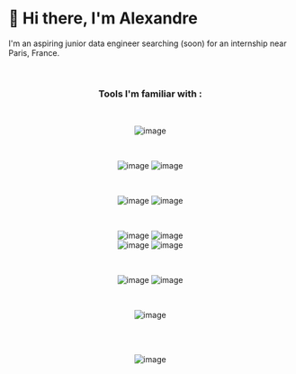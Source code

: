 # 👋 Hi there, I'm Alexandre


I'm an aspiring junior data engineer searching (soon) for an internship near Paris, France.

<br>

<div align="center">

### Tools I'm familiar with :  

<br>
  
![image](https://img.shields.io/badge/Python-FFD43B?style=for-the-badge&logo=python&logoColor=blue)  
  
<br>
  
![image](https://img.shields.io/badge/PostgreSQL-316192?style=for-the-badge&logo=postgresql&logoColor=white)
![image](https://img.shields.io/badge/MongoDB-4EA94B?style=for-the-badge&logo=mongodb&logoColor=white)  
  
<br>
  
![image](https://img.shields.io/badge/GNU%20Bash-4EAA25?style=for-the-badge&logo=GNU%20Bash&logoColor=white)
![image](https://img.shields.io/badge/Shell_Script-121011?style=for-the-badge&logo=gnu-bash&logoColor=white)

  
<br>

![image](https://img.shields.io/badge/Docker-2CA5E0?style=for-the-badge&logo=docker&logoColor=white)
![image](https://img.shields.io/badge/Google_Cloud-4285F4?style=for-the-badge&logo=google-cloud&logoColor=white)  
![image](https://img.shields.io/badge/Airflow-017CEE?style=for-the-badge&logo=Apache%20Airflow&logoColor=white)
![image](https://img.shields.io/badge/Jenkins-D24939?style=for-the-badge&logo=Jenkins&logoColor=white)


<br>
  
![image](https://img.shields.io/badge/Apache_Spark-F6F8FA?style=for-the-badge&logo=apachespark&logoColor=#E35A16)
![image](https://img.shields.io/badge/Apache_Kafka-231F20?style=for-the-badge&logo=apache-kafka&logoColor=white)


<!-- ![image](https://img.shields.io/badge/Numpy-777BB4?style=for-the-badge&logo=numpy&logoColor=white)
![image](https://img.shields.io/badge/Pandas-2C2D72?style=for-the-badge&logo=pandas&logoColor=white)
![image](https://img.shields.io/badge/Plotly-239120?style=for-the-badge&logo=plotly&logoColor=white) -->

  
<br>
  
![image](https://img.shields.io/badge/Unity-100000?style=for-the-badge&logo=unity&logoColor=white)
  
<br>
<br>

![image](https://github-profile-summary-cards.vercel.app/api/cards/profile-details?username=AlexandreGarito&theme=vue)

  

  

</div>



